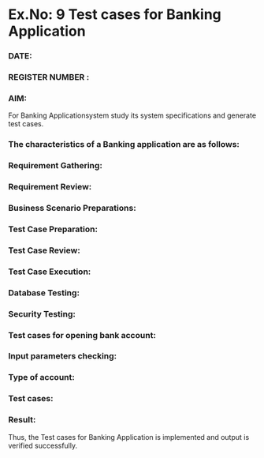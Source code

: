 # Ex.No: 9  Test cases for Banking Application

### DATE:                                                                            
### REGISTER NUMBER : 
### AIM: 
For Banking Applicationsystem study its system specifications and generate test cases.
### The characteristics of a Banking application are as follows: 



### Requirement Gathering: 



### Requirement Review: 




### Business Scenario Preparations: 





### Test Case Preparation: 


### Test Case Review: 


### Test Case Execution: 


### Database Testing: 


### Security Testing: 
 


### Test cases for opening bank account:


### Input parameters checking: 
 

### Type of account: 


### Test cases: 



### Result:
Thus, the Test cases for Banking Application is implemented and output is verified successfully. 
